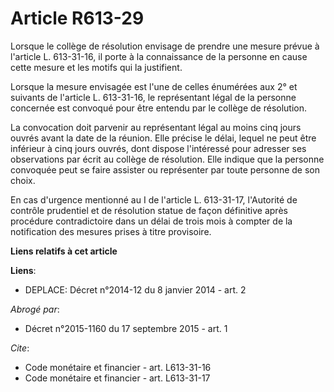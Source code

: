 # Article R613-29

Lorsque le collège de résolution envisage de prendre une mesure prévue à l'article L. 613-31-16, il porte à la connaissance
de la personne en cause cette mesure et les motifs qui la justifient. 

Lorsque la mesure envisagée est l'une de celles énumérées aux 2° et suivants de l'article L. 613-31-16, le représentant légal
de la personne concernée est convoqué pour être entendu par le collège de résolution. 

La convocation doit parvenir au représentant légal au moins cinq jours ouvrés avant la date de la réunion. Elle précise le
délai, lequel ne peut être inférieur à cinq jours ouvrés, dont dispose l'intéressé pour adresser ses observations par écrit
au collège de résolution. Elle indique que la personne convoquée peut se faire assister ou représenter par toute personne de
son choix. 

En cas d'urgence mentionné au I de l'article L. 613-31-17, l'Autorité de contrôle prudentiel et de résolution statue de façon
définitive après procédure contradictoire dans un délai de trois mois à compter de la notification des mesures prises à titre
provisoire.

**Liens relatifs à cet article**

**Liens**:

  - DEPLACE: Décret n°2014-12 du 8 janvier 2014 - art. 2

_Abrogé par_:

  - Décret n°2015-1160 du 17 septembre 2015 - art. 1

_Cite_:

  - Code monétaire et financier - art. L613-31-16
  - Code monétaire et financier - art. L613-31-17
